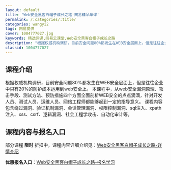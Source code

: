 ```yaml
---
layout: default
title: 'Web安全黑客白帽子成长之路-网易精品单课'
permalink: /:categories/:title/
categories: wangyi2
tags: 网易提供
cover: 1004777027.jpg
keywords: 精选网课,网易云课堂,Web安全黑客白帽子成长之路
description: "根据权威机构调研，目前安全问题80%都发生在WEB安全层面上，但是往往企业中只有20%的防护成本运用到web安全上。本课程中，从web安全漏洞原理、攻击手段、测试方法、预防措施四个方面全面剖"
classid: 1004777027
---
```


## 课程介绍

根据权威机构调研，目前安全问题80%都发生在WEB安全层面上，但是往往企业中只有20%的防护成本运用到web安全上。
本课程中，从web安全漏洞原理、攻击手段、测试方法、预防措施四个方面全面剖析WEB安全的点点滴滴，针对开发人员、测试人员、运维人员、网络工程师都能够起到一定的指导意义。
课程内容包含绕过漏洞、验证机制漏洞、会话管理漏洞、权限控制漏洞、sql注入、xpath注入、xss、csrf、逻辑漏洞、社会工程学攻击、自动化审计等。

## 课程内容与报名入口

部分课程 **限时** 折扣中，课程内容详细介绍见：[Web安全黑客白帽子成长之路-详情介绍](https://study.163.com/course/introduction/1004777027.htm?share=1&shareId=1025206652&utm_campaign=share&utm_medium=iphoneShare&utm_source=&utm_u=1025206652)

**优惠报名入口**：[Web安全黑客白帽子成长之路-报名学习](https://study.163.com/course/introduction/1004777027.htm?share=1&shareId=1025206652&utm_campaign=share&utm_medium=iphoneShare&utm_source=&utm_u=1025206652)

